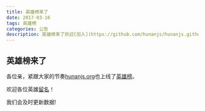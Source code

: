 ```yaml
---
title: 英雄榜来了
date: 2017-03-16 
tags: 英雄榜
categories: 公告
description: 英雄榜来了欢迎[加入](https://github.com/hunanjs/hunanjs.github.io/issues/1)
---
```


英雄榜来了
---

各位亲，紧跟大家的节奏[hunanjs.org](http://hunanjs.org)也上线了[英雄榜](http://hunanjs.org/about/)。

欢迎各位英雄[留名](https://github.com/hunanjs/hunanjs.github.io/issues/1)！

我们会及时更新数据!

 